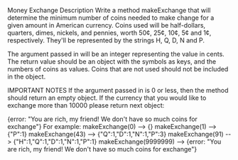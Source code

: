Money Exchange
Description
Write a method makeExchange that will determine the minimum number of coins needed to make change for a given amount in American currency. Coins used will be half-dollars, quarters, dimes, nickels, and pennies, worth 50¢, 25¢, 10¢, 5¢ and 1¢, respectively. They'll be represented by the strings H, Q, D, N and P.

The argument passed in will be an integer representing the value in cents. The return value should be an object with the symbols as keys, and the numbers of coins as values. Coins that are not used should not be included in the object.

IMPORTANT NOTES
If the argument passed in is 0 or less, then the method should return an empty object. If the currency that you would like to exchange more than 10000 please return next object:

   {error: "You are rich, my friend! We don't have so much coins for exchange"}
For example:
  makeExchange(0)  --> {}
  makeExchange(1)  --> {"P":1}
  makeExchange(43) --> {"Q":1,"D":1,"N":1,"P":3}
  makeExchange(91) --> {"H":1,"Q":1,"D":1,"N":1,"P":1}
  makeExchange(9999999)  --> {error: "You are rich, my friend! We don't have so much coins for exchange"}